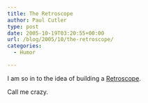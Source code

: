 ```yaml
---
title: The Retroscope
author: Paul Cutler
type: post
date: 2005-10-19T03:20:55+00:00
url: /blog/2005/10/the-retroscope/
categories:
  - Humor

---
```

I am so in to the idea of building a [Retroscope][1].

Call me crazy.

 [1]: http://nat.org/2005/october/#The-RetroScope